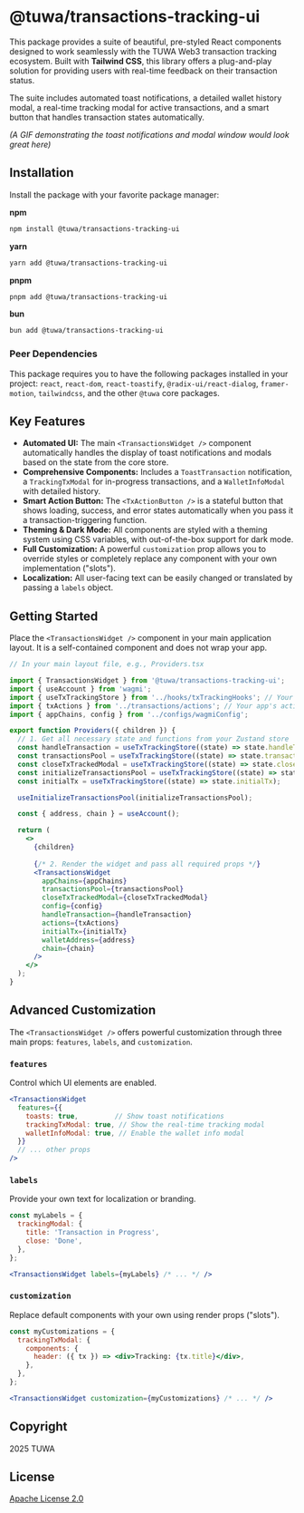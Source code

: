 # @tuwa/transactions-tracking-ui

This package provides a suite of beautiful, pre-styled React components designed to work seamlessly with the TUWA Web3 transaction tracking ecosystem. Built with **Tailwind CSS**, this library offers a plug-and-play solution for providing users with real-time feedback on their transaction status.

The suite includes automated toast notifications, a detailed wallet history modal, a real-time tracking modal for active transactions, and a smart button that handles transaction states automatically.

*(A GIF demonstrating the toast notifications and modal window would look great here)*

## Installation

Install the package with your favorite package manager:

**npm**

```bash
npm install @tuwa/transactions-tracking-ui
```

**yarn**

```bash
yarn add @tuwa/transactions-tracking-ui
```

**pnpm**

```bash
pnpm add @tuwa/transactions-tracking-ui
```

**bun**

```bash
bun add @tuwa/transactions-tracking-ui
```

### Peer Dependencies

This package requires you to have the following packages installed in your project: `react`, `react-dom`, `react-toastify`, `@radix-ui/react-dialog`, `framer-motion`, `tailwindcss`, and the other `@tuwa` core packages.

## Key Features

* **Automated UI:** The main `<TransactionsWidget />` component automatically handles the display of toast notifications and modals based on the state from the core store.
* **Comprehensive Components:** Includes a `ToastTransaction` notification, a `TrackingTxModal` for in-progress transactions, and a `WalletInfoModal` with detailed history.
* **Smart Action Button:** The `<TxActionButton />` is a stateful button that shows loading, success, and error states automatically when you pass it a transaction-triggering function.
* **Theming & Dark Mode:** All components are styled with a theming system using CSS variables, with out-of-the-box support for dark mode.
* **Full Customization:** A powerful `customization` prop allows you to override styles or completely replace any component with your own implementation ("slots").
* **Localization:** All user-facing text can be easily changed or translated by passing a `labels` object.

## Getting Started

Place the `<TransactionsWidget />` component in your main application layout. It is a self-contained component and does not wrap your app.

```jsx
// In your main layout file, e.g., Providers.tsx

import { TransactionsWidget } from '@tuwa/transactions-tracking-ui';
import { useAccount } from 'wagmi';
import { useTxTrackingStore } from '../hooks/txTrackingHooks'; // Your app's hook
import { txActions } from '../transactions/actions'; // Your app's action registry
import { appChains, config } from '../configs/wagmiConfig';

export function Providers({ children }) {
  // 1. Get all necessary state and functions from your Zustand store
  const handleTransaction = useTxTrackingStore((state) => state.handleTransaction);
  const transactionsPool = useTxTrackingStore((state) => state.transactionsPool);
  const closeTxTrackedModal = useTxTrackingStore((state) => state.closeTxTrackedModal);
  const initializeTransactionsPool = useTxTrackingStore((state) => state.initializeTransactionsPool);
  const initialTx = useTxTrackingStore((state) => state.initialTx);

  useInitializeTransactionsPool(initializeTransactionsPool);

  const { address, chain } = useAccount();

  return (
    <>
      {children}
      
      {/* 2. Render the widget and pass all required props */}
      <TransactionsWidget
        appChains={appChains}
        transactionsPool={transactionsPool}
        closeTxTrackedModal={closeTxTrackedModal}
        config={config}
        handleTransaction={handleTransaction}
        actions={txActions}
        initialTx={initialTx}
        walletAddress={address}
        chain={chain}
      />
    </>
  );
}
```

## Advanced Customization

The `<TransactionsWidget />` offers powerful customization through three main props: `features`, `labels`, and `customization`.

### `features`

Control which UI elements are enabled.

```jsx
<TransactionsWidget
  features={{
    toasts: true,         // Show toast notifications
    trackingTxModal: true, // Show the real-time tracking modal
    walletInfoModal: true, // Enable the wallet info modal
  }}
  // ... other props
/>
```

### `labels`

Provide your own text for localization or branding.

```jsx
const myLabels = {
  trackingModal: {
    title: 'Transaction in Progress',
    close: 'Done',
  },
};

<TransactionsWidget labels={myLabels} /* ... */ />
```

### `customization`

Replace default components with your own using render props ("slots").

```jsx
const myCustomizations = {
  trackingTxModal: {
    components: {
      header: ({ tx }) => <div>Tracking: {tx.title}</div>,
    },
  },
};

<TransactionsWidget customization={myCustomizations} /* ... */ />
```

## Copyright

2025 TUWA

## License

[Apache License 2.0](./LICENSE)
